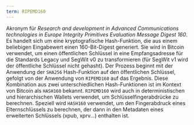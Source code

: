 ```yaml
---
term: RIPEMD160
---
```


Akronym für *Research and development in Advanced Communications technologies in Europe Integrity Primitives Evaluation Message Digest 160*. Es handelt sich um eine kryptografische Hash-Funktion, die aus einem beliebigen Eingabewert einen 160-Bit-Digest generiert. Sie wird in Bitcoin verwendet, um einen öffentlichen Schlüssel in eine Empfangsadresse für die Standards Legacy und SegWit v0 zu transformieren (für SegWit v1 wird der öffentliche Schlüssel nicht gehasht). Der Prozess beginnt mit der Anwendung der `SHA256` Hash-Funktion auf den öffentlichen Schlüssel, gefolgt von der Anwendung von `RIPEMD160` auf das Ergebnis. Diese Kombination aus zwei unterschiedlichen Hash-Funktionen ist im Kontext von Bitcoin als `HASH160` bekannt. `RIPEMD160` wird auch in deterministischen und hierarchischen Wallets verwendet, um Schlüsselfingerabdrücke zu berechnen. Speziell wird `HASH160` verwendet, um den Fingerabdruck eines Elternschlüssels zu berechnen, der dann in den Metadaten eines erweiterten Schlüssels (xpub, xprv...) enthalten ist.